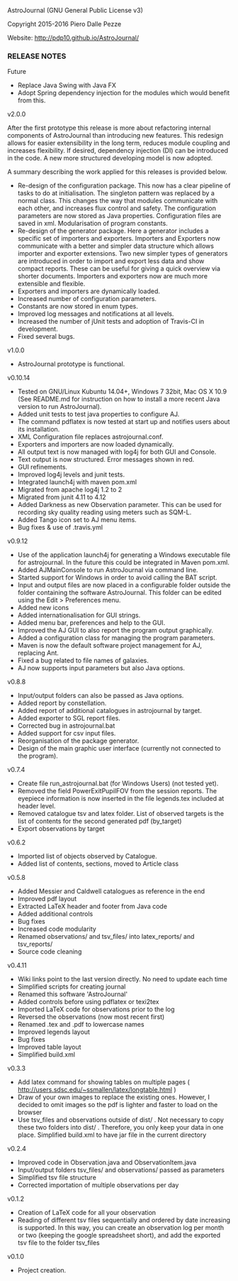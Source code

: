 AstroJournal (GNU General Public License v3)

Copyright 2015-2016 Piero Dalle Pezze

Website: http://pdp10.github.io/AstroJournal/


### RELEASE NOTES

Future

- Replace Java Swing with Java FX
- Adopt Spring dependency injection for the modules which would benefit from this.

v2.0.0

After the first prototype this release is more about refactoring internal components of AstroJournal than introducing new features. This redesign allows for easier extensibility in the long term, reduces module coupling and increases flexibility. If desired, dependency injection (DI) can be introduced in the code. A new more structured developing model is now adopted. 

A summary describing the work applied for this releases is provided below.

- Re-design of the configuration package. This now has a clear pipeline of tasks to do at initialisation. The singleton pattern was replaced by a normal class. This changes the way that modules communicate with each other, and increases flux control and safety. The configuration parameters are now stored as Java properties. Configuration files are saved in xml. Modularisation of program constants.
- Re-design of the generator package. Here a generator includes a specific set of importers and exporters. Importers and Exporters now communicate with a better and simpler data structure which allows importer and exporter extensions. Two new simpler types of generators are introduced in order to import and export less data and show compact reports. These can be useful for giving a quick overview via shorter documents. Importers and exporters now are much more extensible and flexible.
- Exporters and importers are dynamically loaded.
- Increased number of configuration parameters.
- Constants are now stored in enum types.
- Improved log messages and notifications at all levels.
- Increased the number of jUnit tests and adoption of Travis-CI in development.
- Fixed several bugs.


v1.0.0

- AstroJournal prototype is functional.

v0.10.14

- Tested on GNU/Linux Kubuntu 14.04+, Windows 7 32bit, Mac OS X 10.9 (See README.md for instruction on how to 
install a more recent Java version to run AstroJournal). 
- Added unit tests to test java properties to configure AJ.
- The command pdflatex is now tested at start up and notifies users about its installation.
- XML Configuration file replaces astrojournal.conf.
- Exporters and importers are now loaded dynamically.
- All output text is now managed with log4j for both GUI and Console.
- Text output is now structured. Error messages shown in red.
- GUI refinements.
- Improved log4j levels and junit tests.
- Integrated launch4j with maven pom.xml
- Migrated from apache log4j 1.2 to 2
- Migrated from junit 4.11 to 4.12
- Added Darkness as new Observation parameter. This can be used for recording sky quality reading using meters such as SQM-L.
- Added Tango icon set to AJ menu items.
- Bug fixes & use of .travis.yml

v0.9.12

- Use of the application launch4j for generating a Windows executable file 
for astrojournal. In the future this could be integrated in Maven pom.xml.
- Added AJMainConsole to run AstroJournal via command line.
- Started support for Windows in order to avoid calling the BAT script.
- Input and output files are now placed in a configurable folder outside 
the folder containing the software AstroJournal. This folder can be edited 
using the Edit > Preferences menu.
- Added new icons
- Added internationalisation for GUI strings.
- Added menu bar, preferences and help to the GUI.
- Improved the AJ GUI to also report the program output graphically.
- Added a configuration class for managing the program parameters.
- Maven is now the default software project management for AJ, replacing 
Ant.
- Fixed a bug related to file names of galaxies. 
- AJ now supports input parameters but also Java options. 

v0.8.8

- Input/output folders can also be passed as Java options.
- Added report by constellation.
- Added report of additional catalogues in astrojournal by target.
- Added exporter to SGL report files.
- Corrected bug in astrojournal.bat
- Added support for csv input files.
- Reorganisation of the package generator.
- Design of the main graphic user interface (currently not connected to the program).

v0.7.4

- Create file run_astrojournal.bat (for Windows Users) (not tested yet).
- Removed the field PowerExitPupilFOV from the session reports. The eyepiece information is now inserted in the file legends.tex included at header level.
- Removed catalogue tsv and latex folder. List of observed targets is the list of contents for the second generated pdf (by_target)
- Export observations by target

v0.6.2

- Imported list of objects observed by Catalogue.
- Added list of contents, sections, moved to Article class

v0.5.8

- Added Messier and Caldwell catalogues as reference in the end
- Improved pdf layout
- Extracted LaTeX header and footer from Java code
- Added additional controls
- Bug fixes
- Increased code modularity
- Renamed observations/ and tsv_files/ into latex_reports/ and tsv_reports/
- Source code cleaning

v0.4.11

- Wiki links point to the last version directly. No need to update each time 
- Simplified scripts for creating journal
- Renamed this software 'AstroJournal'
- Added controls before using pdflatex or texi2tex
- Imported LaTeX code for observations prior to the log
- Reversed the observations (now most recent first)
- Renamed .tex and .pdf to lowercase names
- Improved legends layout
- Bug fixes
- Improved table layout
- Simplified build.xml

v0.3.3

- Add latex command for showing tables on multiple pages 
( http://users.sdsc.edu/~ssmallen/latex/longtable.html )
- Draw of your own images to replace the existing ones. However, I 
decided to omit images so the pdf is lighter and faster to load on the browser
- Use tsv_files and observations outside of dist/ . Not necessary to copy 
these two folders into dist/ . Therefore, you only keep your data in one 
place. Simplified build.xml to have jar file in the current directory

v0.2.4

- Improved code in Observation.java and ObservationItem.java
- Input/output folders tsv_files/ and observations/ passed as parameters
- Simplified tsv file structure
- Corrected importation of multiple observations per day

v0.1.2

- Creation of LaTeX code for all your observation
- Reading of different tsv files sequentially and ordered by date increasing 
is supported. In this way, you can create an observation log per month or 
two (keeping the google spreadsheet short), and add the exported tsv file 
to the folder tsv_files

v0.1.0

- Project creation.
